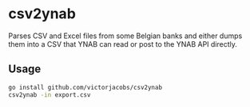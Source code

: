 # csv2ynab

Parses CSV and Excel files from some Belgian banks and either dumps them into a CSV that YNAB can read or post to the YNAB API directly.

## Usage

```bash
go install github.com/victorjacobs/csv2ynab
csv2ynab -in export.csv
```
